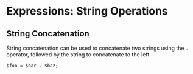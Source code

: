 # Expressions: String Operations

## String Concatenation

String concatenation can be used to concatenate two strings using the `.` operator, followed by the string to concatenate to the left.

```
$foo = $bar . $baz;
```

